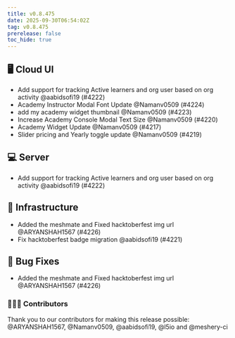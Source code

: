 ```yaml
---
title: v0.8.475
date: 2025-09-30T06:54:02Z
tag: v0.8.475
prerelease: false
toc_hide: true
---
```


## 🖥 Cloud UI

- Add support for tracking Active learners and org user based on org activity @aabidsofi19 (#4222)
- Academy Instructor Modal Font Update @Namanv0509 (#4224)
- add my academy widget thumbnail @Namanv0509 (#4223)
- Increase Academy Console Modal Text Size @Namanv0509 (#4220)
- Academy Widget Update @Namanv0509 (#4217)
- Slider pricing and Yearly toggle update @Namanv0509 (#4219)

## 💻 Server

- Add support for tracking Active learners and org user based on org activity @aabidsofi19 (#4222)

## 🦴 Infrastructure

- Added the meshmate and Fixed hacktoberfest img url @ARYANSHAH1567 (#4226)
- Fix hacktoberfest badge migration @aabidsofi19 (#4221)

## 🐛 Bug Fixes

- Added the meshmate and Fixed hacktoberfest img url @ARYANSHAH1567 (#4226)

### 👨🏽‍💻 Contributors

Thank you to our contributors for making this release possible:
@ARYANSHAH1567, @Namanv0509, @aabidsofi19, @l5io and @meshery-ci

